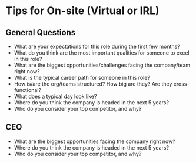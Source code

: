 # Tips for On-site (Virtual or IRL)

## General Questions

- What are your expectations for this role during the first few months?
- What do you think are the most important qualities for someone to excel in this role?
- What are the biggest opportunities/challenges facing the company/team right now?
- What is the typical career path for someone in this role?
- How is/are the org/teams structured? How big are they? Are they cross-functional?
- What does a typical day look like?
- Where do you think the company is headed in the next 5 years?
- Who do you consider your top competitor, and why?

## CEO

- What are the biggest opportunities facing the company right now?
- Where do you think the company is headed in the next 5 years?
- Who do you consider your top competitor, and why?
